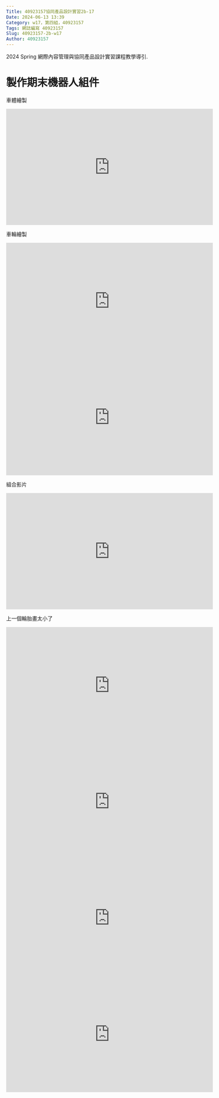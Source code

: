 ```yaml
---
Title: 40923157協同產品設計實習2b-17
Date: 2024-06-13 13:39 
Category: w17，第四組，40923157
Tags: 網誌編寫 40923157
Slug: 40923157-2b-w17
Author: 40923157 
---
```


2024 Spring 網際內容管理與協同產品設計實習課程教學導引.

<!-- PELICAN_END_SUMMARY -->
# 製作期末機器人組件
車體繪製

<iframe width="560" height="315" src="https://www.youtube.com/embed/BlzBAZNxXtE?si=Afok8xGwfQZrq17W" title="YouTube video player" frameborder="0" allow="accelerometer; autoplay; clipboard-write; encrypted-media; gyroscope; picture-in-picture; web-share" referrerpolicy="strict-origin-when-cross-origin" allowfullscreen></iframe>

車輪繪製

<iframe width="560" height="315" src="https://www.youtube.com/embed/iHtG8ACevTM?si=VPCWSvmFj3zYRaPe" title="YouTube video player" frameborder="0" allow="accelerometer; autoplay; clipboard-write; encrypted-media; gyroscope; picture-in-picture; web-share" referrerpolicy="strict-origin-when-cross-origin" allowfullscreen></iframe>

<iframe width="560" height="315" src="https://www.youtube.com/embed/vYJzlg_uL7M?si=cw9fWJa08Dx5yrA8" title="YouTube video player" frameborder="0" allow="accelerometer; autoplay; clipboard-write; encrypted-media; gyroscope; picture-in-picture; web-share" referrerpolicy="strict-origin-when-cross-origin" allowfullscreen></iframe>

組合影片

<iframe width="560" height="315" src="https://www.youtube.com/embed/YIffvHC1F2Y?si=ztKtv7u5r8722BZv" title="YouTube video player" frameborder="0" allow="accelerometer; autoplay; clipboard-write; encrypted-media; gyroscope; picture-in-picture; web-share" referrerpolicy="strict-origin-when-cross-origin" allowfullscreen></iframe>

上一個輪胎畫太小了

<iframe width="560" height="315" src="https://www.youtube.com/embed/vXkQH-aEpcI?si=lFdKaGYqYd75rShu" title="YouTube video player" frameborder="0" allow="accelerometer; autoplay; clipboard-write; encrypted-media; gyroscope; picture-in-picture; web-share" referrerpolicy="strict-origin-when-cross-origin" allowfullscreen></iframe>


<iframe width="560" height="315" src="https://www.youtube.com/embed/dFqH4evOHy0?si=VTILDnRjJg8YOFul" title="YouTube video player" frameborder="0" allow="accelerometer; autoplay; clipboard-write; encrypted-media; gyroscope; picture-in-picture; web-share" referrerpolicy="strict-origin-when-cross-origin" allowfullscreen></iframe>


<iframe width="560" height="315" src="https://www.youtube.com/embed/n5kfGGLrbm0?si=yWyFWL3FW_QBKFYz" title="YouTube video player" frameborder="0" allow="accelerometer; autoplay; clipboard-write; encrypted-media; gyroscope; picture-in-picture; web-share" referrerpolicy="strict-origin-when-cross-origin" allowfullscreen></iframe>

<iframe width="560" height="315" src="https://www.youtube.com/embed/oPsMMEyf0mQ?si=s5wyKq_fEYqxciZc" title="YouTube video player" frameborder="0" allow="accelerometer; autoplay; clipboard-write; encrypted-media; gyroscope; picture-in-picture; web-share" referrerpolicy="strict-origin-when-cross-origin" allowfullscreen></iframe>